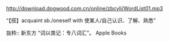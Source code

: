 http://download.dogwood.com.cn/online/zbcylj/WordList01.mp3

“【搭】acquaint sb./oneself with 使某人/自己认识、了解、熟悉”

抜粋:: 新东方  “词以类记：专八词汇”。 Apple Books  
